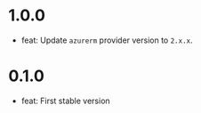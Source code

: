 # 1.0.0

* feat: Update `azurerm` provider version to `2.x.x`.

# 0.1.0

* feat: First stable version
